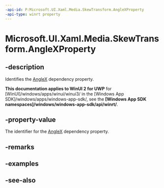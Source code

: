 ```yaml
---
-api-id: P:Microsoft.UI.Xaml.Media.SkewTransform.AngleXProperty
-api-type: winrt property
---
```


<!-- Property syntax
public Windows.UI.Xaml.DependencyProperty AngleXProperty { get; }
-->

# Microsoft.UI.Xaml.Media.SkewTransform.AngleXProperty

## -description
Identifies the [AngleX](skewtransform_anglex.md) dependency property.

**This documentation applies to WinUI 2 for UWP** for [WinUI]/windows/apps/winui/winui3/ in the [Windows App SDK]/windows/apps/windows-app-sdk/, see the **[Windows App SDK namespaces]/windows/windows-app-sdk/api/winrt/**.

## -property-value
The identifier for the [AngleX](skewtransform_anglex.md) dependency property.

## -remarks

## -examples

## -see-also
